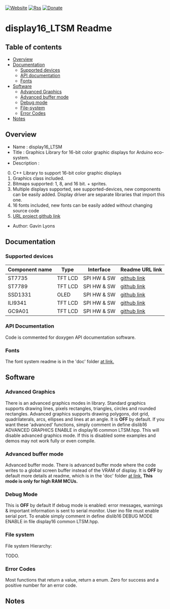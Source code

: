 [![Website](https://img.shields.io/badge/Website-Link-blue.svg)](https://gavinlyonsrepo.github.io/)  [![Rss](https://img.shields.io/badge/Subscribe-RSS-yellow.svg)](https://gavinlyonsrepo.github.io//feed.xml)  [![Donate](https://img.shields.io/badge/Donate-PayPal-green.svg)](https://www.paypal.com/paypalme/whitelight976)

# display16_LTSM Readme

## Table of contents

  * [Overview](#overview)
  * [Documentation](#documentation)
    * [Supported devices](#supported-devices)
    * [API documentation](#api-documentation)
    * [Fonts](#fonts)
  * [Software](#software)
    * [Advanced Graphics](#advanced-graphics)
    * [Advanced buffer mode](#Advanced-buffer-mode)
    * [Debug mode](#debug-mode)
    * [File-system](#file-system)
    * [Error Codes](#error-codes)
  * [Notes](#notes)

## Overview

* Name : display16_LTSM
* Title : Graphics Library for 16-bit color graphic displays for Arduino eco-system.
* Description :

0. C++ Library to support 16-bit color graphic displays
1. Graphics class included.
2. Bitmaps supported: 1, 8, and 16 bit. + sprites.
3. Multiple displays supported, see supported-devices, new components can be easily added.
    Display driver are separate libraries that import this one.
4. 16 fonts included, new fonts can be easily added without changing source code
5. [URL project github link](https://github.com/gavinlyonsrepo/display16_LTSM)

* Author: Gavin Lyons

## Documentation

### Supported devices

| Component name | Type | Interface | Readme URL link |
| -------- | ---------- | --------- | ---------- |
| ST7735 | TFT LCD|SPI HW & SW| [github link](https://github.com/gavinlyonsrepo/ST7735_LTSM)|
| ST7789 | TFT LCD|SPI HW & SW| [github link](https://github.com/gavinlyonsrepo/ST7789_LTSM)|
| SSD1331| OLED |SPI HW & SW  | [github link](https://github.com/gavinlyonsrepo/SSD1331_LTSM)|
| ILI9341 | TFT LCD |SPI HW & SW  | [github link](https://github.com/gavinlyonsrepo/ILI9341_LTSM)|
| GC9A01 | TFT LCD |SPI HW & SW  | [github link](https://github.com/gavinlyonsrepo/GC9A01_LTSM)|

### API Documentation

Code is commented for doxygen API documentation software.

### Fonts

The font system readme is in the 'doc' folder [at link.](extra/doc/fonts/README.md)

## Software

### Advanced Graphics

There is an advanced graphics modes in library.
Standard graphics supports drawing lines, pixels
rectangles, triangles, circles and rounded rectangles.
Advanced graphics supports drawing polygons, dot grid, quadrilaterals, 
arcs, ellipses and lines at an angle.
It is **OFF** by default.
If you want these 'advanced' functions, simply 
comment in define dislib16 ADVANCED GRAPHICS ENABLE in display16 common LTSM.hpp. 
This will disable advanced graphics mode. If this is disabled some examples and demos 
may not work fully or even compile. 

### Advanced buffer mode

Advanced buffer mode. There is advanced buffer mode where the code writes to a global screen buffer instead of the VRAM of display. It is **OFF** by default more details at readme, 
which is in the 'doc' folder [at link.](extra/doc/buffer_mode/README.md)
**This mode is only for high RAM MCUs.**

### Debug Mode 

This is **OFF** by default
If debug mode is enabled: error messages, warnings & important information is sent to serial monitor.
User ino file must enable serial port. To enable simply 
comment in define dislib16 DEBUG MODE ENABLE in file display16 common LTSM.hpp.


### File system

File system Hierarchy:

TODO. 

### Error Codes 

Most functions that return a value, return a enum. 
Zero for success and a positive number for an error code. 

## Notes
